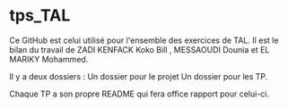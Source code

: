 # tps_TAL
Ce GitHub est celui utilisé pour l'ensemble des exercices de TAL. 
Il est le bilan du travail de ZADI KENFACK Koko Bill , MESSAOUDI Dounia et EL MARIKY Mohammed.

Il y a deux dossiers :
Un dossier pour le projet
Un dossier pour les TP.

Chaque TP a son propre README qui fera office rapport pour celui-ci.
